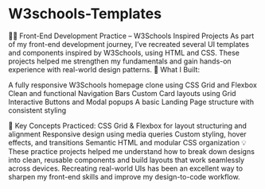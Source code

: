 # W3schools-Templates
🧑‍💻 Front-End Development Practice – W3Schools Inspired Projects
As part of my front-end development journey, I’ve recreated several UI templates and components inspired by W3Schools, using HTML and CSS. These projects helped me strengthen my fundamentals and gain hands-on experience with real-world design patterns.
🔨 What I Built:

A fully responsive W3Schools homepage clone using CSS Grid and Flexbox
Clean and functional Navigation Bars
Custom Card layouts using Grid
Interactive Buttons and Modal popups
A basic Landing Page structure with consistent styling

🎯 Key Concepts Practiced:
CSS Grid & Flexbox for layout structuring and alignment
Responsive design using media queries
Custom styling, hover effects, and transitions
Semantic HTML and modular CSS organization
💡 These practice projects helped me understand how to break down designs into clean, reusable components and build layouts that work seamlessly across devices. Recreating real-world UIs has been an excellent way to sharpen my front-end skills and improve my design-to-code workflow.
